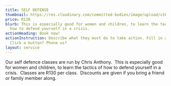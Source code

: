 ```yaml
---
title: SELF DEFENSE
thumbnail: https://res.cloudinary.com/committed-bodies/image/upload/v1642509310/services/selfDefenseClasses-committed-Bodies-gym-benoni.png
price: R120
blurb: This is especially good for women and children, to learn the tactics of
  how to defend yourself in a crisis.
actionHeading: Book now!
actionInstruction: Describe what they must do to take action. Fill in a form?
  Click a button? Phone us?
layout: service
---
```

Our self defence classes are run by Chris Anthony.  This is especially good for women and children, to learn the tactics of how to defend yourself in a crisis.  Classes are R130 per class.  Discounts are given if you bring a friend or family member along.